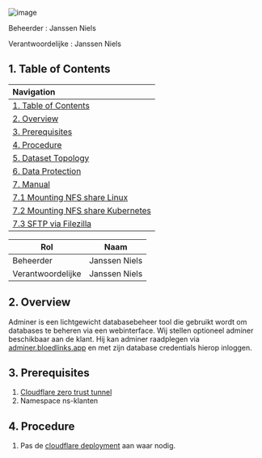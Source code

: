 ![image](https://github.com/michaelthielemans/ProjectHosting/assets/119003253/f1c65477-05bf-4553-9095-869d9e4e2f49)

Beheerder : Janssen Niels

Verantwoordelijke : Janssen Niels

## 1. Table of Contents 

| Navigation |             
| :-------------------------------------------------  |
| [1. Table of Contents](#1-table-of-contents)             |
| [2. Overview](#2-overview)  |
| [3. Prerequisites](#3-procedure)                     |
| [4. Procedure](#4-hardware-specifications)       |
| [5. Dataset Topology](#5-dataset-topology)         |
| [6. Data Protection](#6-data-protection)     |
| [7. Manual](#52-manual)           |
| [7.1 Mounting NFS share Linux](#6-mounting-nfs-share-linux)         |
| [7.2 Mounting NFS share Kubernetes](#6-mounting-nfs-share-kubernetes)         |
| [7.3 SFTP via Filezilla](#6-sftp-via-filezilla)         |

| Rol               | Naam          |
| ----------------- | ------------- |
| Beheerder         | Janssen Niels |
| Verantwoordelijke | Janssen Niels |


## 2. Overview

Adminer is een lichtgewicht databasebeheer tool die gebruikt wordt om databases te beheren via een webinterface. 
Wij stellen optioneel adminer beschikbaar aan de klant. Hij kan adminer raadplegen via [adminer.bloedlinks.app](adminer.bloedlinks.app) en met zijn database credentials hierop inloggen. 

## 3. Prerequisites

1. [Cloudflare zero trust tunnel](#/Cloudflare/Readme.md)
2. Namespace ns-klanten

## 4. Procedure

1. Pas de [cloudflare deployment](#/Cloudflare/namespace-klanten/cloudflare/cloudflare-klanten.yaml) aan waar nodig.   
